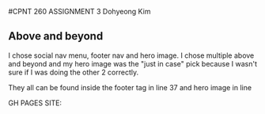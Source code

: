 #CPNT 260 ASSIGNMENT 3
Dohyeong Kim

## Above and beyond
I chose social nav menu, footer nav and hero image. I chose multiple above and beyond and my hero image was the
"just in case" pick because I wasn't sure if I was doing the other 2 correctly. 

They all can be found inside the footer tag in line 37 and hero image in line 


GH PAGES SITE:

